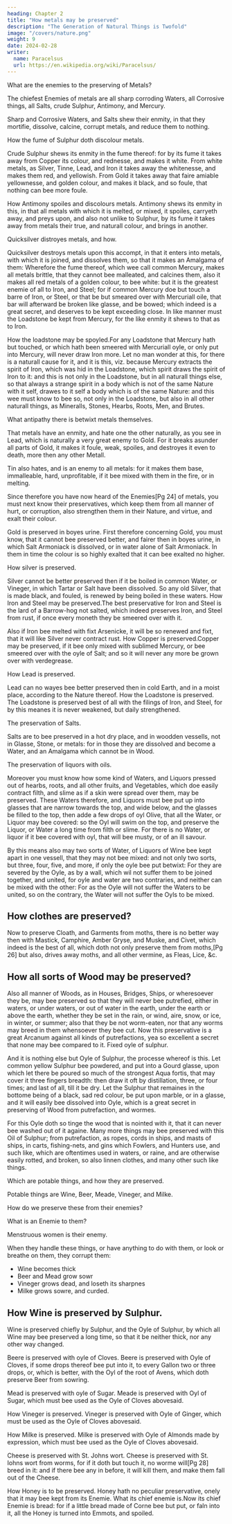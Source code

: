 ```yaml
---
heading: Chapter 2
title: "How metals may be preserved"
description: "The Generation of Natural Things is Twofold"
image: "/covers/nature.png"
weight: 9
date: 2024-02-28
writer:
  name: Paracelsus
  url: https://en.wikipedia.org/wiki/Paracelsus/
---
```




What are the enemies to the preserving of Metals?

The chiefest Enemies of metals are all sharp corroding Waters, all Corrosive things, all Salts, crude Sulphur, Antimony, and Mercury. 


Sharp and Corrosive Waters, and Salts shew their enmity, in that they mortifie, dissolve, calcine, corrupt metals, and reduce them to nothing.

How the fume of Sulphur doth discolour metals.

Crude Sulphur shews its enmity in the fume thereof: for by its fume it takes away from Copper its colour, and rednesse, and makes it white. From white metals, as Silver, Tinne, Lead, and Iron it takes away the whitenesse, and makes them red, and yellowish. From Gold it takes away that faire amiable yellownesse, and golden colour, and makes it black, and so foule, that nothing can bee more foule.

How Antimony spoiles and discolours metals.
Antimony shews its enmity in this, in that all metals with which it is melted, or mixed, it spoiles, carryeth away, and preys upon, and also not unlike to Sulphur, by its fume it takes away from metals their true, and naturall colour, and brings in another.

Quicksilver distroyes metals, and how.

Quicksilver destroys metals upon this accompt, in that it enters into metals, with which it is joined, and dissolves them, so that it makes an Amalgama of them: Wherefore the fume thereof, which wee call common Mercury, makes all metals brittle, that they cannot bee malleated, and calcines them, also it makes all red metals of a golden colour, to bee white: but it is the greatest enemie of all to Iron, and Steel; for if common Mercury doe but touch a barre of Iron, or Steel, or that be but smeared over with Mercuriall oile, that bar will afterward be broken like glasse, and be bowed; which indeed is a great secret, and deserves to be kept exceeding close. In like manner must the Loadstone be kept from Mercury, for the like enmity it shews to that as to Iron. 

How the loadstone may be spoyled.For any Loadstone that Mercury hath but touched, or which hath been smeered with Mercuriall oyle, or only put into Mercury, will never draw Iron more. Let no man wonder at this, for there is a naturall cause for it, and it is this, viz. because Mercury extracts the spirit of Iron, which was hid in the Loadstone, which spirit draws the spirit of Iron to it: and this is not only in the Loadstone, but in all naturall things else, so that always a strange spirit in a body which is not of the same Nature with it self, drawes to it self a body which is of the same Nature: and this wee must know to bee so, not only in the Loadstone, but also in all other naturall things, as Mineralls, Stones, Hearbs, Roots, Men, and Brutes.


What antipathy there is betwixt metals themselves.

That metals have an enmity, and hate one the other naturally, as you see in Lead, which is naturally a very great enemy to Gold. For it breaks asunder all parts of Gold, it makes it foule, weak, spoiles, and destroyes it even to death, more then any other Metall.

Tin also hates, and is an enemy to all metals: for it makes them base, immalleable, hard, unprofitable, if it bee mixed with them in the fire, or in melting.

Since therefore you have now heard of the Enemies[Pg 24] of metals, you must next know their preservatives, which keep them from all manner of hurt, or corruption, also strengthen them in their Nature, and virtue, and exalt their colour.

Gold is preserved in boyes urine.
First therefore concerning Gold, you must know, that it cannot bee preserved better, and fairer then in boyes urine, in which Salt Armoniack is dissolved, or in water alone of Salt Armoniack. In them in time the colour is so highly exalted that it can bee exalted no higher.


How silver is preserved.

Silver cannot be better preserved then if it be boiled in common Water, or Vineger, in which Tartar or Salt have been dissolved. So any old Silver, that is made black, and fouled, is renewed by being boiled in these waters. How Iron and Steel may be preserved.The best preservative for Iron and Steel is the lard of a Barrow-hog not salted, which indeed preserves Iron, and Steel from rust, if once every moneth they be smeered over with it. 

Also if Iron bee melted with fixt Arsenicke, it will be so renewed and fixt, that it will like Silver never contract rust. How Copper is preserved.Copper may be preserved, if it bee only mixed with sublimed Mercury, or bee smeered over with the oyle of Salt; and so it will never any more be grown over with verdegrease.

How Lead is preserved.

Lead can no wayes bee better preserved then in cold Earth, and in a moist place, according to the Nature thereof. How the Loadstone is preserved. The Loadstone is preserved best of all with the filings of Iron, and Steel, for by this meanes it is never weakened, but daily strengthened.

The preservation of Salts.

Salts are to bee preserved in a hot dry place, and in woodden vessells, not in Glasse, Stone, or metals: for in those they are dissolved and become a Water, and an Amalgama which cannot be in Wood.

The preservation of liquors with oils.

Moreover you must know how some kind of Waters, and Liquors pressed out of hearbs, roots, and all other fruits, and Vegetables, which doe easily contract filth, and slime as if a skin were spread over them, may be preserved. These Waters therefore, and Liquors must bee put up into glasses that are narrow towards the top, and wide below, and the glasses be filled to the top, then adde a few drops of oyl Olive, that all the Water, or Liquor may bee covered: so the Oyl will swim on the top, and preserve the Liquor, or Water a long time from filth or slime. For there is no Water, or liquor if it bee covered with oyl, that will bee musty, or of an ill savour.

By this means also may two sorts of Water, of Liquors of Wine bee kept apart in one vessell, that they may not bee mixed: and not only two sorts, but three, four, five, and more, if only the oyle bee put betwixt: For they are severed by the Oyle, as by a wall, which wil not suffer them to be joined together, and united, for oyle and water are two contraries, and neither can be mixed with the other: For as the Oyle will not suffer the Waters to be united, so on the contrary, the Water will not suffer the Oyls to be mixed.


## How clothes are preserved?

Now to preserve Cloath, and Garments from moths, there is no better way then with Mastick, Camphire, Amber Gryse, and Muske, and Civet, which indeed is the best of all, which doth not only preserve them from moths,[Pg 26] but also, drives away moths, and all other vermine, as Fleas, Lice, &c.


## How all sorts of Wood may be preserved?

Also all manner of Woods, as in Houses, Bridges, Ships, or wheresoever they be, may bee preserved so that they will never bee putrefied, either in waters, or under waters, or out of water in the earth, under the earth or above the earth, whether they be set in the rain, or wind, aire, snow, or ice, in winter, or summer; also that they be not worm-eaten, nor that any worms may breed in them whensoever they bee cut. Now this preservative is a great Arcanum against all kinds of putrefactions, yea so excellent a secret that none may bee compared to it. Fixed oyle of sulphur.

And it is nothing else but Oyle of Sulphur, the processe whereof is this. Let common yellow Sulphur bee powdered, and put into a Gourd glasse, upon which let there be poured so much of the strongest Aqua fortis, that may cover it three fingers breadth: then draw it oft by distillation, three, or four times; and last of all, till it be dry. Let the Sulphur that remaines in the bottome being of a black, sad red colour, be put upon marble, or in a glasse, and it will easily bee dissolved into Oyle, which is a great secret in preserving of Wood from putrefaction, and wormes. 

For this Oyle doth so tinge the wood that is nointed with it, that it can never bee washed out of it againe. Many more things may bee preserved with this Oil of Sulphur; from putrefaction, as ropes, cords in ships, and masts of ships, in carts, fishing-nets, and gins which Fowlers, and Hunters use, and such like, which are oftentimes used in waters, or raine, and are otherwise easily rotted, and broken, so also linnen clothes, and many other such like things.


Which are potable things, and how they are preserved.

Potable things are Wine, Beer, Meade, Vineger, and Milke.

How do we preserve these from their enemies?

What is an Enemie to them? 

Menstruous women is their enemy. 

When they handle these things, or have anything to do with them, or look or breathe on them, they corrupt them:
- Wine becomes thick
- Beer and Mead grow sowr
- Vineger grows dead, and loseth its sharpnes
- Milke grows sowre, and curded.


## How Wine is preserved by Sulphur.

Wine is preserved chiefly by Sulphur, and the Oyle of Sulphur, by which all Wine may bee preserved a long time, so that it be neither thick, nor any other way changed.

Beere is preserved with oyle of Cloves.
Beere is preserved with Oyle of Cloves, if some drops thereof bee put into it, to every Gallon two or three drops, or, which is better, with the Oyl of the root of Avens, which doth preserve Beer from sowring.

Mead is preserved with oyle of Sugar.
Meade is preserved with Oyl of Sugar, which must bee used as the Oyle of Cloves abovesaid.

How Vineger is preserved.
Vineger is preserved with Oyle of Ginger, which must be used as the Oyle of Cloves abovesaid.

How Milke is preserved.
Milke is preserved with Oyle of Almonds made by expression, which must bee used as the Oyle of Cloves abovesaid.

Cheese is preserved with St. Johns wort.
Cheese is preserved with St. Iohns wort from worms, for if it doth but touch it, no worme will[Pg 28] breed in it: and if there bee any in before, it will kill them, and make them fall out of the Cheese.

How Honey is to be preserved.
Honey hath no peculiar preservative, onely that it may bee kept from its Enemie. What its chief enemie is.Now its chief Enemie is bread: for if a little bread made of Corne bee but put, or faln into it, all the Honey is turned into Emmots, and spoiled.
